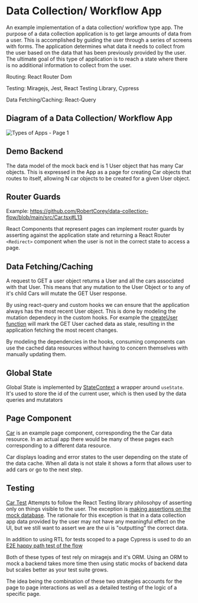 # Data Collection/ Workflow App

An example implementation of a data collection/ workflow type app. The purpose of a data collection application is to get large amounts of data from a user. This is accomplished by guiding the user through a series of screens with forms. The application determines what data it needs to collect from the user based on the data that has been previously provided by the user. The ultimate goal of this type of application is to reach a state where there is no additional information to collect from the user.


Routing: React Router Dom

Testing: Miragejs, Jest, React Testing Library, Cypress

Data Fetching/Caching: React-Query

## Diagram of a Data Collection/ Workflow App
![Types of Apps - Page 1](https://user-images.githubusercontent.com/5519930/109348639-cf897980-7842-11eb-8a43-8c321d5368fe.png)


## Demo Backend
The data model of the mock back end is 1 User object that has many Car objects. This is expressed in the App as a page for creating Car objects that routes to itself, allowing N car objects to be created for a given User object. 

## Router Guards
Example: https://github.com/RobertCorey/data-collection-flow/blob/main/src/Car.tsx#L13

React Components that represent pages can implement router guards by asserting against the application state and returning a React Router `<Redirect>` component when the user is not in the correct state to access a page.

## Data Fetching/Caching
A request to GET a user object returns a User and all the cars associated with that User. This means that any mutation to the User Object or to any of it's child Cars will mutate the GET User response.

By using react-query and custom hooks we can ensure that the application always has the most recent User object. This is done by modeling the mutation dependecy in the custom hooks. For example the [createUser function](https://github.com/RobertCorey/data-collection-flow/blob/64efdc87680464316058b4b27d52b428de0e2b5f/src/Hooks.tsx#L23) will mark the GET User cached data as stale, resulting in the application fetching the most recent changes.

By modeling the dependencies in the hooks, consuming components can use the cached data resources without having to concern themselves with manually updating them.

## Global State
Global State is implemented by [StateContext](https://github.com/RobertCorey/data-collection-flow/blob/main/src/StateContext.tsx) a wrapper around `useState`. It's used to store the id of the current user, which is then used by the data queries and mutatators

## Page Component
[Car](https://github.com/RobertCorey/data-collection-flow/blob/main/src/Car.tsx) is an example page component, corresponding the the Car data resource. In an actual app there would be many of these pages each corresponding to a different data resource.

Car displays loading and error states to the user depending on the state of the data cache. When all data is not stale it shows a form that allows user to add cars or go to the next step.

## Testing
[Car Test](https://github.com/RobertCorey/data-collection-flow/blob/main/src/Car.test.tsx) Attempts to follow the React Testing library philosohpy of asserting only on things visible to the user. The exception is [making assertions on the mock database](https://github.com/RobertCorey/data-collection-flow/blob/main/src/Car.test.tsx#L40). The rationale for this exception is that in a data collection app data provided by the user may not have any meaningful effect on the UI, but we still want to assert we are the ui is "outputting" the correct data.

In addition to using RTL for tests scoped to a page Cypress is used to do an [E2E happy path test of the flow](https://github.com/RobertCorey/data-collection-flow/blob/main/cypress/integration/main.spec.js)

Both of these types of test rely on miragejs and it's ORM. Using an ORM to mock a backend takes more time then using static mocks of backend data but scales better as your test suite grows. 

The idea being the combination of these two strategies accounts for the page to page interactions as well as a detailed testing of the logic of a specific page. 



